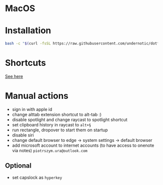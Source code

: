 # MacOS

# Installation

```bash
bash -c "$(curl -fsSL https://raw.githubusercontent.com/undernotic/dotfiles/macos/configure.sh)"
```

# Shortcuts

[See here](https://github.com/UnderNotic/dotfiles/blob/macos/SHORTCUTS.md)

# Manual actions

- sign in with apple id
- change alttab extension shortcut to alt-tab :)
- disable spotlight and change raycast to spotlight shortcut
- set clipboard history in raycast to `alt+§`
- run rectangle, dropover to start them on startup
- disable siri
- change default browser to edge -> system settings -> default browser
- add microsoft account to internet accounts (to have access to onenote via notes) `piotrszym.ura@outlook.com`

## Optional

- set capslock as `hyperkey`
